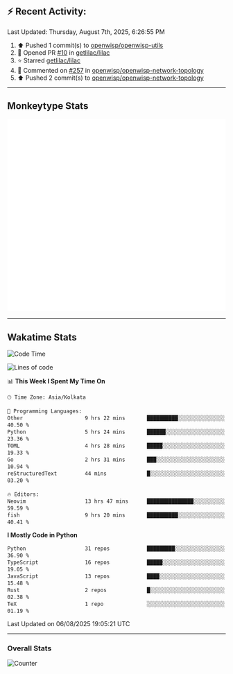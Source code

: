 ## :zap: Recent Activity:
<!--RECENT_ACTIVITY:last_update-->
Last Updated: Thursday, August 7th, 2025, 6:26:55 PM
<!--RECENT_ACTIVITY:last_update_end-->
<!--RECENT_ACTIVITY:start-->
1. ⬆️ Pushed 1 commit(s) to [openwisp/openwisp-utils](https://github.com/openwisp/openwisp-utils)<br>
2. 💪 Opened PR [#10](https://github.com/getlilac/lilac/pull/10) in [getlilac/lilac](https://github.com/getlilac/lilac)<br>
3. ⭐ Starred [getlilac/lilac](https://github.com/getlilac/lilac)<br>
4. 💬 Commented on [#257](https://github.com/openwisp/openwisp-network-topology/pull/257#issuecomment-3148592138) in [openwisp/openwisp-network-topology](https://github.com/openwisp/openwisp-network-topology)<br>
5. ⬆️ Pushed 2 commit(s) to [openwisp/openwisp-network-topology](https://github.com/openwisp/openwisp-network-topology)<br>
<!--RECENT_ACTIVITY:end-->

---

## Monkeytype Stats
<a href="https://monkeytype.com/profile/dhanus">
  <img src="https://raw.githubusercontent.com/Dhanus3133/Dhanus3133/monkeytype/monkeytype-lb.svg" alt="Monkeytype Profile" />
</a>

---

## Wakatime Stats
<!--START_SECTION:waka-->
![Code Time](http://img.shields.io/badge/Code%20Time-2%2C912%20hrs%2045%20mins-blue)

![Lines of code](https://img.shields.io/badge/From%20Hello%20World%20I%27ve%20Written-4.8%20million%20lines%20of%20code-blue)

📊 **This Week I Spent My Time On** 

```text
🕑︎ Time Zone: Asia/Kolkata

💬 Programming Languages: 
Other                    9 hrs 22 mins       ██████████░░░░░░░░░░░░░░░   40.50 % 
Python                   5 hrs 24 mins       ██████░░░░░░░░░░░░░░░░░░░   23.36 % 
TOML                     4 hrs 28 mins       █████░░░░░░░░░░░░░░░░░░░░   19.33 % 
Go                       2 hrs 31 mins       ███░░░░░░░░░░░░░░░░░░░░░░   10.94 % 
reStructuredText         44 mins             █░░░░░░░░░░░░░░░░░░░░░░░░   03.20 % 

🔥 Editors: 
Neovim                   13 hrs 47 mins      ███████████████░░░░░░░░░░   59.59 % 
fish                     9 hrs 20 mins       ██████████░░░░░░░░░░░░░░░   40.41 % 
```

**I Mostly Code in Python** 

```text
Python                   31 repos            █████████░░░░░░░░░░░░░░░░   36.90 % 
TypeScript               16 repos            █████░░░░░░░░░░░░░░░░░░░░   19.05 % 
JavaScript               13 repos            ████░░░░░░░░░░░░░░░░░░░░░   15.48 % 
Rust                     2 repos             █░░░░░░░░░░░░░░░░░░░░░░░░   02.38 % 
TeX                      1 repo              ░░░░░░░░░░░░░░░░░░░░░░░░░   01.19 % 
```




 Last Updated on 06/08/2025 19:05:21 UTC
<!--END_SECTION:waka-->
---

### Overall Stats

<img src="https://moe-counter.glitch.me/get/@Dhanus3133?theme=asoul" alt="Counter" />
